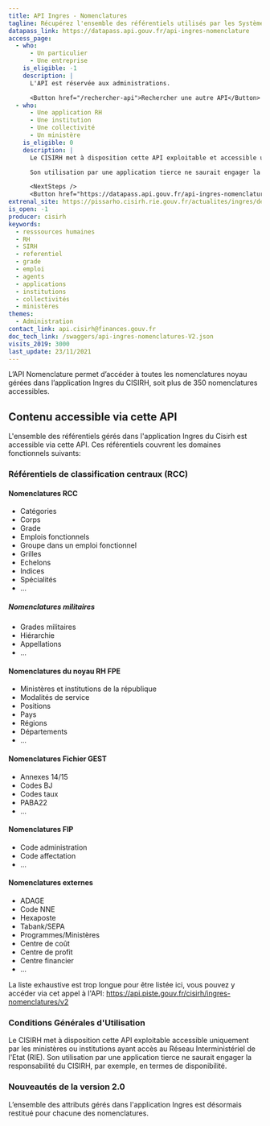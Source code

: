 ```yaml
---
title: API Ingres - Nomenclatures
tagline: Récupérez l'ensemble des référentiels utilisés par les Systèmes d'Information des Ressources Humaines de la Fonction Publique d'Etat
datapass_link: https://datapass.api.gouv.fr/api-ingres-nomenclature 
access_page: 
  - who:
      - Un particulier
      - Une entreprise
    is_eligible: -1
    description: |
      L'API est réservée aux administrations.

      <Button href="/rechercher-api">Rechercher une autre API</Button>
  - who:
      - Une application RH
      - Une institution
      - Une collectivité
      - Un ministère
    is_eligible: 0
    description: |
      Le CISIRH met à disposition cette API exploitable et accessible uniquement via le Réseau Interministériel de l'Etat (RIE).

      Son utilisation par une application tierce ne saurait engager la responsabilité du CISIRH, par exemple, en termes de disponibilité.

      <NextSteps />
      <Button href="https://datapass.api.gouv.fr/api-ingres-nomenclatures">Remplir une demande</Button>
extrenal_site: https://pissarho.cisirh.rie.gouv.fr/actualites/ingres/deploiement-de-deux-api-sur-lapplication-ingres
is_open: -1
producer: cisirh
keywords:
  - resssources humaines
  - RH
  - SIRH
  - referentiel
  - grade
  - emploi 
  - agents
  - applications
  - institutions
  - collectivités
  - ministères
themes:
  - Administration
contact_link: api.cisirh@finances.gouv.fr
doc_tech_link: /swaggers/api-ingres-nomenclatures-V2.json
visits_2019: 3000
last_update: 23/11/2021
---
```


L’API Nomenclature permet d’accéder à toutes les nomenclatures noyau gérées dans l’application Ingres du CISIRH, soit plus de 350 nomenclatures accessibles.

## Contenu accessible via cette API

L'ensemble des référentiels gérés dans l'application Ingres du Cisirh est accessible via cette API.
Ces référentiels couvrent les domaines fonctionnels suivants:

### Référentiels de classification centraux (RCC)

#### Nomenclatures RCC

- Catégories
- Corps
- Grade
- Emplois fonctionnels
- Groupe dans un emploi fonctionnel
- Grilles
- Echelons
- Indices
- Spécialités
- ...

##### Nomenclatures militaires

- Grades militaires
- Hiérarchie
- Appellations
- ...

#### Nomenclatures du noyau RH FPE

- Ministères et institutions de la république
- Modalités de service
- Positions
- Pays
- Régions
- Départements
- ...

#### Nomenclatures Fichier GEST

- Annexes 14/15
- Codes BJ
- Codes taux
- PABA22
- ...

#### Nomenclatures FIP

- Code administration
- Code affectation
- ...

#### Nomenclatures externes

- ADAGE
- Code NNE
- Hexaposte
- Tabank/SEPA
- Programmes/Ministères
- Centre de coût
- Centre de profit
- Centre financier
- ...

La liste exhaustive est trop longue pour être listée ici, vous pouvez y accéder via cet appel à l'API:
https://api.piste.gouv.fr/cisirh/ingres-nomenclatures/v2

### Conditions Générales d'Utilisation

Le CISIRH met à disposition cette API exploitable accessible uniquement par les ministères ou institutions ayant accès au Réseau Interministériel de l'Etat (RIE).
Son utilisation par une application tierce ne saurait engager la responsabilité du CISIRH, par exemple, en termes de disponibilité.

### Nouveautés de la version 2.0

L’ensemble des attributs gérés dans l'application Ingres est désormais restitué pour chacune des nomenclatures.
